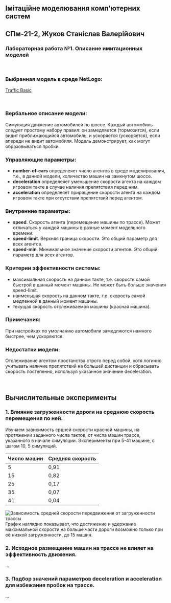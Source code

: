 ## Імітаційне моделювання комп'ютерних систем
## СПм-21-2, **Жуков Станіслав Валерійович**
### Лабораторная работа №**1**. Описание имитационных моделей

<br>

### Выбранная модель в среде NetLogo:
[Traffic Basic](http://www.netlogoweb.org/launch#http://www.netlogoweb.org/assets/modelslib/Sample%20Models/Social%20Science/Traffic%20Basic.nlogo)

<br>

### Вербальное описание модели:
Симуляция движение автомобилей по шоссе. Каждый автомобиль следует простому набору правил: он замедляется (тормозится), если видит приближающийся автомобиль, и ускоряется (ускоряется), если впереди не видит автомобиля. Модель демонстрирует, как могут образовываться пробки.

### Управляющие параметры:
- **number-of-cars** определеяет число агентов в среде моделирования, т.е., в данной модели, количество машин на замкнутом шоссе.
- **deceleration** определеяет уменьшение скорости агента на каждом игровом такте в случае наличия препятствия перед ним.
- **acceleration** определеяет приращение скорости агента на каждом игровом такте при отсутствии препятствий перед агентом.

### Внутренние параметры:
- **speed**. Скорость агента (перемещение машины по трассе). Может отличаться у каждой машины в разные момент модельного времени.
- **speed-limit**. Верхняя граница скорости. Это общий параметр для всех агентов.
- **speed-min**. Минимальное значение скорости агентов. Это общий параметр для всех агентов.

### Критерии эффективности системы:
- максимальная скорость на данном такте, т.е. скорость самой быстрой в данный момент машины. Не может быть больше значения speed-limit.
- наименьшая скорость на данном такте, т.е. скорость самой медленной в данный момент машины.
- текущая скорость отслеживаемой машины (красная машина).

### Примечания:
При настройках по умолчанию автомобили замедляются намного быстрее, чем ускоряются.

### Недостатки модели:
Отслеживание агентом простанства строго перед собой, хотя логично учитывать наличие препятствий на большей дистанции и сбрасывать скорость постепенно, используя указанное значение deceleration.

<br>

## Вычислительные эксперименты

### 1. Влияние загруженности дороги на среднюю скорость перемещения по ней.
Изучаем зависимость срдней скорости красной машины, на протяжении заданного числа тактов, от числа машин трассе, указанного в начале симуляции. Эксперименты при 5-41 машине, с шагом 10, 5 симуляций.

<table>
<thead>
<tr><th>Число машин</th><th>Средняя скорость</th></tr>
</thead>
<tbody>
<tr><td>5</td><td>0,91</td></tr>
<tr><td>15</td><td>0,82</td></tr>
<tr><td>25</td><td>0,17</td></tr>
<tr><td>35</td><td>0,07</td></tr>
<tr><td>41</td><td>0,04</td></tr>
</tbody>
</table>

![Зависимость средней скорости передвижения от загруженности трассы](fig1.png)
График наглядно показывает, что достижение и удержание максимальной скорости на больше части дороги возможно только при её низкой загруженности, до 15 машин.

### 2. Исходное размещение машин на трассе не влияет на эффективность движения.
...
### 3. Подбор значений параметров deceleration и acceleration для избежания пробок на трассе.
...
